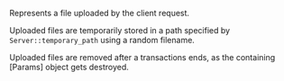 Represents a file uploaded by the client request.

Uploaded files are temporarily stored in a path specified by `Server::temporary_path` using a random filename.

Uploaded files are removed after a transactions ends, as the containing [Params] object gets destroyed.

